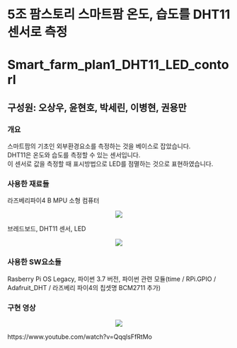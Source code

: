 # 5조 팜스토리 스마트팜 온도, 습도를 DHT11센서로 측정
# Smart_farm_plan1_DHT11_LED_contorl
## 구성원: 오상우, 윤현호, 박세린, 이병현, 권용만

### 개요
스마트팜의 기초인 외부환경요소를 측정하는 것을 베이스로 잡았습니다.<br/>
DHT11은 온도와 습도를 측정할 수 있는 센서입니다.<br/>
이 센서로 값을 측정할 때 표시방법으로 LED를 점멸하는 것으로 표현하였습니다. 

### 사용한 재료들
라즈베리파이4 B MPU 소형 컴퓨터
<p align="center">
<img src="https://user-images.githubusercontent.com/130550405/231491922-5f9f4808-c4a5-42e8-a3dc-6370f3bea3c4.jpg">
</p>

브레드보드, DHT11 센서, LED
<p align="center">
<img src="https://user-images.githubusercontent.com/130550405/231492370-56f394e5-60eb-4138-8113-65c485773c79.jpg">
</p>

### 사용한 SW요소들
Rasberry Pi OS Legacy, 파이썬 3.7 버전, 파이썬 관련 모듈(time / RPi.GPIO / Adafruit_DHT / 라즈베리 파이4의 칩셋명 BCM2711 추가)

### 구현 영상
<p align="center">
<img src="https://user-images.githubusercontent.com/130550405/231494597-672900d9-cf49-4a55-84aa-42b22413bb42.jpg">
</p>
https://www.youtube.com/watch?v=QqqlsFfRtMo
